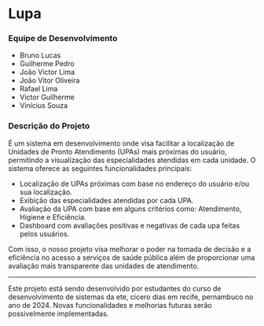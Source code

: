 # Lupa

### Equipe de Desenvolvimento
  - Bruno Lucas
  - Guilherme Pedro
  - João Victor Lima
  - João Vitor Oliveira
  - Rafael Lima
  - Victor Guilherme
  - Vinícius Souza 

### Descrição do Projeto

É um sistema em desenvolvimento onde visa facilitar a localização de Unidades de Pronto Atendimento (UPAs) mais próximas do usuário, permitindo a visualização das especialidades atendidas em cada unidade. O sistema oferece as seguintes funcionalidades principais:

- Localização de UPAs próximas com base no endereço do usuário e/ou sua localização.
- Exibição das especialidades atendidas por cada UPA.
- Avaliação da UPA com base em alguns critérios como: Atendimento, Higiene e Eficiência.
- Dashboard com avaliações positivas e negativas de cada upa feitas pelos usuários.

Com isso, o nosso projeto visa melhorar o poder na tomada de decisão e a eficiência no acesso a serviços de saúde pública além de proporcionar uma avaliação mais transparente das unidades de atendimento.

---

Este projeto está sendo desenvolvido por estudantes do curso de desenvolvimento de sistemas da ete, cicero dias em recife, pernambuco no ano de 2024. Novas funcionalidades e melhorias futuras serão possivelmente implementadas.
